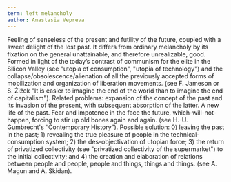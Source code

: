 ```yaml
---
term: left melancholy
author: Anastasia Vepreva
---
```

Feeling of senseless of the present and futility of the future, coupled with a sweet delight of the lost past. It differs from ordinary melancholy by its fixation on the general unattainable, and therefore unrealizable, good. Formed in light of the today’s contrast of communism for the elite in the Silicon Valley (see "utopia of consumption", "utopia of technology") and the collapse/obsolescence/alienation of all the previously accepted forms of mobilization and organization of liberation movements. (see F. Jameson or S. Žižek "It is easier to imagine the end of the world than to imagine the end of capitalism"). Related problems: expansion of the concept of the past and its invasion of the present, with subsequent absorption of the latter. A new life of the past. Fear and impotence in the face the future, which-will-not-happen, forcing to stir up old bones again and again. (see H.-U. Gumbrecht's “Contemporary History”). Possible solution: 0) leaving the past in the past; 1) revealing the true pleasure of people in the technical-consumption system; 2) the des-objectivation of utopian force; 3) the return of privatized collectivity (see "privatized collectivity of the supermarket") to the initial collectivity; and 4) the creation and elaboration of relations between people and people, people and things, things and things. (see A. Magun and A. Skidan).
